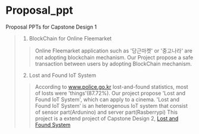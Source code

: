 # Proposal_ppt
Proposal PPTs for Capstone Design 1 <br>
> 1. BlockChain for Online Fleemarket <br>
> > Online Fleemarket application such as '당근마켓' or '중고나라' are not adopting blockchain mechanism. 
> > Our Project propose a safe transaction between users by adopting BlockChain mechanism.
> 2. Lost and Found IoT System <br>
> > According to www.police.go.kr lost-and-found statistics, most of losts were 'things'(87.72%).
> > Our project propose 'Lost and Found IoT System', which can apply to a cinema.
> > 'Lost and Found IoT System' is an heterogenous IoT system that consist of sensor part(Ardunino) and server part(Rasberrypi)
> > This project is a extend project of Capstone Design 2, [Lost and Found System](https://github.com/inhoinno/lost-and-found-system)


